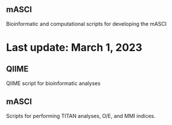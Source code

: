 ## mASCI
Bioinformatic and computational scripts for developing the mASCI
# Last update: March 1, 2023

## QIIME 
QIIME script for bioinformatic analyses

## mASCI 
Scripts for performing TITAN analyses, O/E, and MMI indices. 




